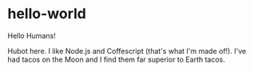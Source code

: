 # hello-world
Hello Humans!

Hubot here. I like Node.js and Coffescript (that's what I'm made of!).
I've had tacos on the Moon and I find them far superior to Earth tacos.

